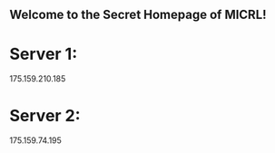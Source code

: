 ## Welcome to the Secret Homepage of MICRL!
# Server 1:
175.159.210.185
# Server 2:
175.159.74.195







